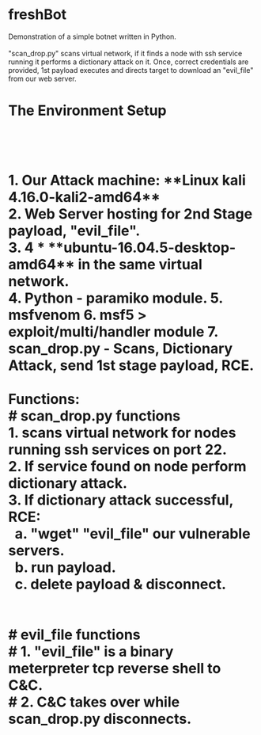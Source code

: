 # freshBot
Demonstration of a simple botnet written in Python.<br>
<br>
"scan_drop.py" scans virtual network, if it finds a node with ssh service<br>
running it performs a dictionary attack on it. Once, correct credentials are<br>
provided, 1st payload executes and directs target to download an "evil_file"<br>
from our web server.
<br>
<h1>The Environment Setup<h1><br>
<br>
1. Our Attack machine: **Linux kali 4.16.0-kali2-amd64**<br>
2. Web Server hosting for 2nd Stage payload, "evil_file".<br>
3. 4 * **ubuntu-16.04.5-desktop-amd64** in the same virtual network.<br>
4. Python - paramiko module.
5. msfvenom
6. msf5 > exploit/multi/handler module
7. scan_drop.py - Scans, Dictionary Attack, send 1st stage payload, RCE.

<br>
<br>
Functions:<br>
# scan_drop.py functions<br>
1. scans virtual network for nodes running ssh services on port 22.<br>
2. If service found on node perform dictionary attack.<br>
3. If dictionary attack successful, RCE:<br>
&#160;&#160;a. "wget" "evil_file" our vulnerable servers.<br>
&#160;&#160;b. run payload.<br>
&#160;&#160;c. delete payload & disconnect.<br>
<br>
<br>
# evil_file functions<br>
# 1. "evil_file" is a binary meterpreter tcp reverse shell to C&C.<br>
# 2. C&C takes over while scan_drop.py disconnects.<br>
